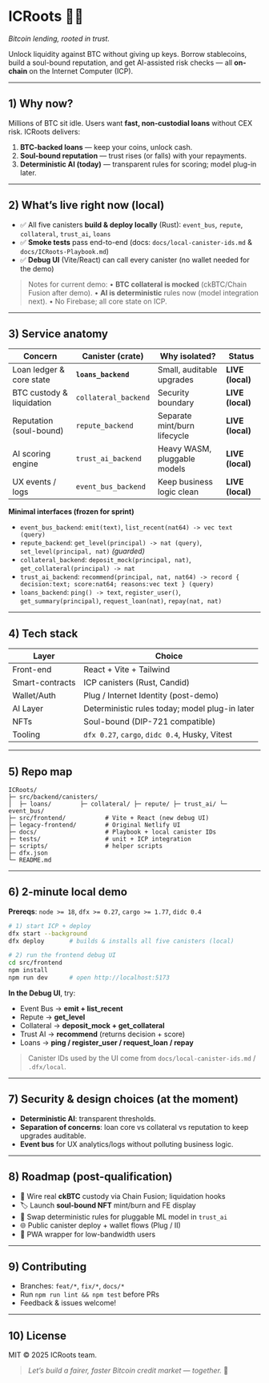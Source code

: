 

# ICRoots 🌳🔗

*Bitcoin lending, rooted in trust.*

Unlock liquidity against BTC without giving up keys. Borrow stablecoins, build a soul-bound reputation, and get AI-assisted risk checks — all **on-chain** on the Internet Computer (ICP).

---

## 1) Why now?

Millions of BTC sit idle. Users want **fast, non-custodial loans** without CEX risk. ICRoots delivers:

1. **BTC-backed loans** — keep your coins, unlock cash.
2. **Soul-bound reputation** — trust rises (or falls) with your repayments.
3. **Deterministic AI (today)** — transparent rules for scoring; model plug-in later.

---

## 2) What’s live right now (local)

* ✅ All five canisters **build & deploy locally** (Rust): `event_bus`, `repute`, `collateral`, `trust_ai`, `loans`
* ✅ **Smoke tests** pass end-to-end (docs: `docs/local-canister-ids.md` & `docs/ICRoots-Playbook.md`)
* ✅ **Debug UI** (Vite/React) can call every canister (no wallet needed for the demo)

> Notes for current demo:
> • **BTC collateral is mocked** (ckBTC/Chain Fusion after demo).
> • **AI is deterministic** rules now (model integration next).
> • No Firebase; all core state on ICP.

---

## 3) Service anatomy

| Concern                   | Canister (crate)     | Why isolated?                | Status           |
| ------------------------- | -------------------- | ---------------------------- | ---------------- |
| Loan ledger & core state  | **`loans_backend`**  | Small, auditable upgrades    | **LIVE (local)** |
| BTC custody & liquidation | `collateral_backend` | Security boundary            | **LIVE (local)** |
| Reputation (soul-bound)   | `repute_backend`     | Separate mint/burn lifecycle | **LIVE (local)** |
| AI scoring engine         | `trust_ai_backend`   | Heavy WASM, pluggable models | **LIVE (local)** |
| UX events / logs          | `event_bus_backend`  | Keep business logic clean    | **LIVE (local)** |

**Minimal interfaces (frozen for sprint)**

* `event_bus_backend`: `emit(text)`, `list_recent(nat64) -> vec text (query)`
* `repute_backend`: `get_level(principal) -> nat (query)`, `set_level(principal, nat)` *(guarded)*
* `collateral_backend`: `deposit_mock(principal, nat)`, `get_collateral(principal) -> nat`
* `trust_ai_backend`: `recommend(principal, nat, nat64) -> record { decision:text; score:nat64; reasons:vec text } (query)`
* `loans_backend`: `ping() -> text`, `register_user()`, `get_summary(principal)`, `request_loan(nat)`, `repay(nat, nat)`

---

## 4) Tech stack

| Layer           | Choice                                         |
| --------------- | ---------------------------------------------- |
| Front-end       | React + Vite + Tailwind                        |
| Smart-contracts | ICP canisters (Rust, Candid)                   |
| Wallet/Auth     | Plug / Internet Identity (post-demo)           |
| AI Layer        | Deterministic rules today; model plug-in later |
| NFTs            | Soul-bound (DIP-721 compatible)                |
| Tooling         | `dfx 0.27`, `cargo`, `didc 0.4`, Husky, Vitest |

---

## 5) Repo map

```
ICRoots/
├─ src/backend/canisters/
│  ├─ loans/        ├─ collateral/ ├─ repute/ ├─ trust_ai/ └─ event_bus/
├─ src/frontend/           # Vite + React (new debug UI)
├─ legacy-frontend/        # Original Netlify UI
├─ docs/                   # Playbook + local canister IDs
├─ tests/                  # unit + ICP integration
├─ scripts/                # helper scripts
├─ dfx.json
└─ README.md
```

---

## 6) 2-minute local demo

**Prereqs**: `node >= 18`, `dfx >= 0.27`, `cargo >= 1.77`, `didc 0.4`

```bash
# 1) start ICP + deploy
dfx start --background
dfx deploy       # builds & installs all five canisters (local)

# 2) run the frontend debug UI
cd src/frontend
npm install
npm run dev      # open http://localhost:5173
```

**In the Debug UI**, try:

* Event Bus → **emit + list\_recent**
* Repute → **get\_level**
* Collateral → **deposit\_mock + get\_collateral**
* Trust AI → **recommend** (returns decision + score)
* Loans → **ping / register\_user / request\_loan / repay**

> Canister IDs used by the UI come from `docs/local-canister-ids.md` / `.dfx/local`.

---

## 7) Security & design choices (at the moment)

* **Deterministic AI**: transparent thresholds.
* **Separation of concerns**: loan core vs collateral vs reputation to keep upgrades auditable.
* **Event bus** for UX analytics/logs without polluting business logic.

---

## 8) Roadmap (post-qualification)

* 🔄 Wire real **ckBTC** custody via Chain Fusion; liquidation hooks
* 🏷️ Launch **soul-bound NFT** mint/burn and FE display
* 🤖 Swap deterministic rules for pluggable ML model in `trust_ai`
* 🌐 Public canister deploy + wallet flows (Plug / II)
* 📱 PWA wrapper for low-bandwidth users

---

## 9) Contributing

* Branches: `feat/*`, `fix/*`, `docs/*`
* Run `npm run lint && npm test` before PRs
* Feedback & issues welcome!

---

## 10) License

MIT © 2025 ICRoots team.

> *Let’s build a fairer, faster Bitcoin credit market — together.* 🚀
